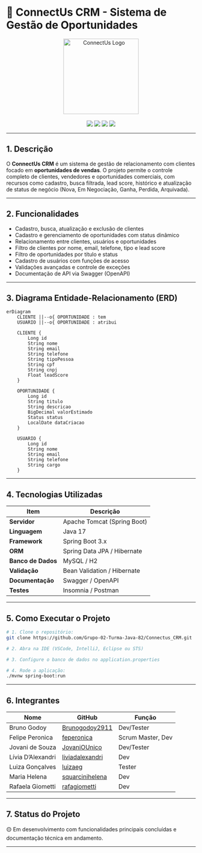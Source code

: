 
# 🤝 ConnectUs CRM - Sistema de Gestão de Oportunidades

<div align="center">
    <img src="https://i.imgur.com/0bfjbcj.png" title="ConnectUs Logo" width="200" />
</div>

<br />

<div align="center">
  <img src="https://img.shields.io/badge/java-17-red?style=flat-square" />
  <img src="https://img.shields.io/badge/springboot-3.x-green?style=flat-square" />
  <img src="https://img.shields.io/badge/jpa-hibernate-blue?style=flat-square" />
  <img src="https://img.shields.io/badge/status-em%20desenvolvimento-yellow" />
</div>

---

## 1. Descrição

O **ConnectUs CRM** é um sistema de gestão de relacionamento com clientes focado em **oportunidades de vendas**. O projeto permite o controle completo de clientes, vendedores e oportunidades comerciais, com recursos como cadastro, busca filtrada, lead score, histórico e atualização de status de negócio (Nova, Em Negociação, Ganha, Perdida, Arquivada).

---

## 2. Funcionalidades

- Cadastro, busca, atualização e exclusão de clientes
- Cadastro e gerenciamento de oportunidades com status dinâmico
- Relacionamento entre clientes, usuários e oportunidades
- Filtro de clientes por nome, email, telefone, tipo e lead score
- Filtro de oportunidades por título e status
- Cadastro de usuários com funções de acesso
- Validações avançadas e controle de exceções
- Documentação de API via Swagger (OpenAPI)

---

## 3. Diagrama Entidade-Relacionamento (ERD)

```mermaid
erDiagram
    CLIENTE ||--o{ OPORTUNIDADE : tem
    USUARIO ||--o{ OPORTUNIDADE : atribui

    CLIENTE {
        Long id
        String nome
        String email
        String telefone
        String tipoPessoa
        String cpf
        String cnpj
        Float leadScore
    }

    OPORTUNIDADE {
        Long id
        String titulo
        String descricao
        BigDecimal valorEstimado
        Status status
        LocalDate dataCriacao
    }

    USUARIO {
        Long id
        String nome
        String email
        String telefone
        String cargo
    }
```

---

## 4. Tecnologias Utilizadas

| Item                          | Descrição                         |
|-------------------------------|-----------------------------------|
| **Servidor**                  | Apache Tomcat (Spring Boot)       |
| **Linguagem**                 | Java 17                           |
| **Framework**                 | Spring Boot 3.x                   |
| **ORM**                       | Spring Data JPA / Hibernate       |
| **Banco de Dados**            | MySQL / H2                        |
| **Validação**                 | Bean Validation / Hibernate       |
| **Documentação**              | Swagger / OpenAPI                 |
| **Testes**                    | Insomnia / Postman                |

---

## 5. Como Executar o Projeto

```bash
# 1. Clone o repositório:
git clone https://github.com/Grupo-02-Turma-Java-82/Connectus_CRM.git

# 2. Abra na IDE (VSCode, IntelliJ, Eclipse ou STS)

# 3. Configure o banco de dados no application.properties

# 4. Rode a aplicação:
./mvnw spring-boot:run
```

---

## 6. Integrantes


| Nome                | GitHub                                           | Função                 |
|---------------------|--------------------------------------------------|------------------------|
| Bruno Godoy         | [Brunogodoy2911](https://github.com/Brunogodoy2911) | Dev/Tester         |
| Felipe Peronica     | [feperonica](https://github.com/feperonica)     | Scrum Master, Dev      |
| Jovani de Souza     | [JovaniOUnico](https://github.com/JovaniOUnico) | Dev/Tester             |
| Lívia D’Alexandri   | [liviadalexandri](https://github.com/liviadalexandri) | Dev               |
| Luiza Gonçalves     | [luizaeg](https://github.com/luizaeg)           | Tester                 |
| Maria Helena        | [squarcinihelena](https://github.com/squarcinihelena) | Dev               |
| Rafaela Giometti    | [rafagiometti](https://github.com/rafagiometti) | Dev                    |

---

## 7. Status do Projeto

🟡 Em desenvolvimento com funcionalidades principais concluídas e documentação técnica em andamento.

---

